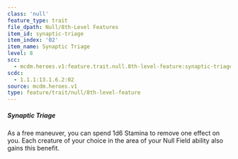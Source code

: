 ```yaml
---
class: 'null'
feature_type: trait
file_dpath: Null/8th-Level Features
item_id: synaptic-triage
item_index: '02'
item_name: Synaptic Triage
level: 8
scc:
  - mcdm.heroes.v1:feature.trait.null.8th-level-feature:synaptic-triage
scdc:
  - 1.1.1:13.1.6.2:02
source: mcdm.heroes.v1
type: feature/trait/null/8th-level-feature
---
```


##### Synaptic Triage

As a free maneuver, you can spend 1d6 Stamina to remove one effect on you. Each creature of your choice in the area of your Null Field ability also gains this benefit.
